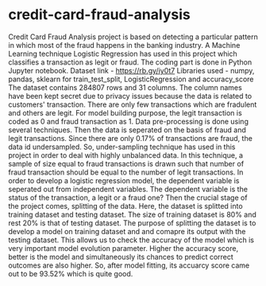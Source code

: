 # credit-card-fraud-analysis
Credit Card Fraud Analysis project is based on detecting a particular pattern in which most of the fraud happens in the banking industry. A Machine Learning technique Logistic Regression has used in this project which classifies a transaction as legit or fraud. The coding part is done in Python Jupyter notebook.
Dataset link - https://rb.gy/iy0t7
Libraries used - numpy, pandas, sklearn for train_test_split, LogisticRegression and accuracy_score
  The dataset contains 284807 rows and 31 columns. The column names have been kept secret due to privacy issues because the data is related to customers' transaction.
There are only few transactions which are fradulent and others are legit. For model building purpose, the legit transaction is coded as 0 and fraud transaction as 1.
  Data pre-processing is done using several techniques.
Then the data is seperated on the basis of fraud and legit transactions.
Since there are only 0.17% of transactions are fraud, the data id undersampled.
So, under-sampling technique has used in this project in order to deal with highly unbalanced data.
In this technique, a sample of size equal to fraud transactions is drawn such that number of fraud transaction should be equal to the number of legit transactions.
  In order to develop a logistic regression model, the dependent variable is seperated out from independent variables.
The dependent variable is the status of the transaction, a legit or a fraud one?
  Then the crucial stage of the project comes, splitting of the data. Here, the dataset is splitted into training dataset and testing dataset. The size of training dataset is 80% and rest 20% is that of testing dataset.
The purpose of splitting the dataset is to develop a model on training dataset and and comapre its output with the testing dataset. 
This allows us to check the accuracy of the model which is very important model evolution parameter.
Higher the accuracy score, better is the model and simultaneously its chances to predict correct outcomes are also higher.
So, after model fitting, its accuarcy score came out to be 93.52% which is quite good.
